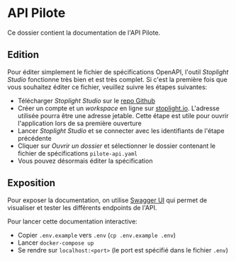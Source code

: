 # API Pilote

Ce dossier contient la documentation de l'API Pilote.

## Edition

Pour éditer simplement le fichier de spécifications OpenAPI, l'outil *Stoplight Studio* fonctionne très bien et est très complet. Si c'est la première fois que vous souhaitez éditer ce fichier, veuillez suivre les étapes suivantes:

- Télécharger *Stoplight Studio* sur le [repo Github](https://github.com/stoplightio/studio/releases)
- Créer un compte et un *workspace* en ligne sur [stoplight.io](https://stoplight.io/welcome). L'adresse utilisée pourra être une adresse jetable. Cette étape est utile pour ouvrir l'application lors de sa première ouverture
- Lancer *Stoplight Studio* et se connecter avec les identifiants de l'étape précédente
- Cliquer sur *Ouvrir un dossier* et sélectionner le dossier contenant le fichier de spécifications `pilote-api.yaml`
- Vous pouvez désormais éditer la spécification

## Exposition

Pour exposer la documentation, on utilise [Swagger UI](https://swagger.io/tools/swagger-ui/) qui permet de visualiser et tester les différents endpoints de l'API.

Pour lancer cette documentation interactive:

- Copier `.env.example` vers `.env` (`cp .env.example .env`)
- Lancer `docker-compose up`
- Se rendre sur `localhost:<port>` (le port est spécifié dans le fichier `.env`)


